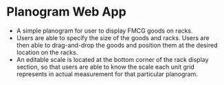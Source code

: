 # Planogram Web App
* A simple planogram for user to display FMCG goods on racks. 
* Users are able to specify the size of the goods and racks. Users are then able to drag-and-drop the goods and position them at the desired location on the racks.
* An editable scale is located at the bottom corner of the rack display section, so that users are able to know the scale each unit grid represents in actual measurement for that particular planogram.
